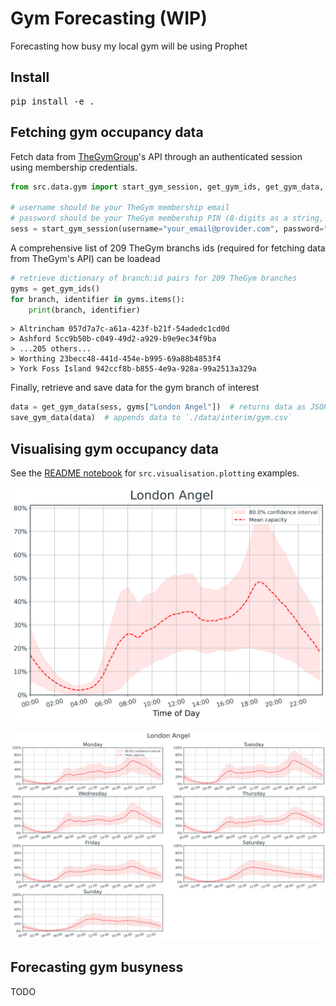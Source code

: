 # Gym Forecasting (WIP)

Forecasting how busy my local gym will be using Prophet

## Install

<pre>
pip install -e .
</pre>

## Fetching gym occupancy data

Fetch data from [TheGymGroup](https://www.thegymgroup.com/)'s API through an authenticated session using membership credentials.

```python
from src.data.gym import start_gym_session, get_gym_ids, get_gym_data, save_gym_data

# username should be your TheGym membership email
# password should be your TheGym membership PIN (8-digits as a string, e.g.: "12345678")
sess = start_gym_session(username="your_email@provider.com", password="your_PIN")
```

A comprehensive list of 209 TheGym branchs ids (required for fetching data from TheGym's API) can be loadead

```python
# retrieve dictionary of branch:id pairs for 209 TheGym branches
gyms = get_gym_ids()
for branch, identifier in gyms.items():
    print(branch, identifier)
```
```
> Altrincham 057d7a7c-a61a-423f-b21f-54adedc1cd0d
> Ashford 5cc9b50b-c049-49d2-a929-b9e9ec34f9ba
> ...205 others...
> Worthing 23becc48-441d-454e-b995-69a88b4853f4
> York Foss Island 942ccf8b-b855-4e9a-928a-99a2513a329a
```

Finally, retrieve and save data for the gym branch of interest

```python
data = get_gym_data(sess, gyms["London Angel"])  # returns data as JSON
save_gym_data(data)  # appends data to `./data/interim/gym.csv`
```

## Visualising gym occupancy data

See the [README notebook](notebooks/20220130-AC-README_examples.ipynb) for `src.visualisation.plotting` examples.

<p align="center">
  <img width="600" src="./figures/London_Angel.png" />
</p>

<p align="center">
  <img width="600" src="./figures/London_Angel-days_of_week.png" />
</p>

## Forecasting gym busyness

TODO
